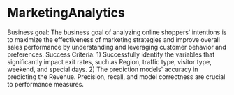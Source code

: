 # MarketingAnalytics
Business goal: The business goal of analyzing online shoppers' intentions is to maximize the effectiveness of marketing strategies and improve overall sales performance by understanding and leveraging customer behavior and preferences.
Success Criteria: 1) Successfully identify the variables that significantly impact exit rates, such as Region, traffic type, visitor type, weekend, and special days. 
2) The prediction models' accuracy in predicting the Revenue. Precision, recall, and model correctness are crucial to performance measures. 

